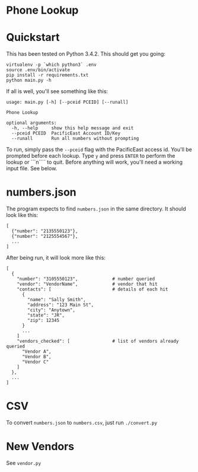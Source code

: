 # Phone Lookup

Quickstart
==========
This has been tested on Python 3.4.2. This should get you going:

```
virtualenv -p `which python3` .env
source .env/bin/activate
pip install -r requirements.txt
python main.py -h
```

If all is well, you'll see something like this:
```
usage: main.py [-h] [--pceid PCEID] [--runall]

Phone Lookup

optional arguments:
  -h, --help     show this help message and exit
  --pceid PCEID  PacificEast Account ID/Key
  --runall       Run all numbers without prompting
```

To run, simply pass the ```--pceid``` flag with the PacificEast access id. You'll be prompted before each lookup.
Type ```y``` and press ```ENTER``` to perform the lookup or ```n```` to quit. Before anything will work, you'll need
a working input file. See below.

numbers.json
============
The program expects to find ```numbers.json``` in the same directory. It should look like this:

```
[
  {"number": "2135550123"},
  {"number": "2125554567"},
  ...
]
```

After being run, it will look more like this:

```
[
  {
    "number": "3105550123",             # number queried
    "vendor": "VendorName",             # vendor that hit
    "contacts": [                       # details of each hit
      {
        "name": "Sally Smith",
        "address": "123 Main St",
        "city": "Anytown",
        "state": "JR",
        "zip": 12345
      }
      ...
    ]
    "vendors_checked": [                # list of vendors already queried
      "Vendor A",
      "Vendor B",
      "Vendor C"
    ]
  },
  ...
]
```

CSV
===
To convert ```numbers.json``` to ```numbers.csv```, just run ```./convert.py```

New Vendors
===========
See ```vendor.py```